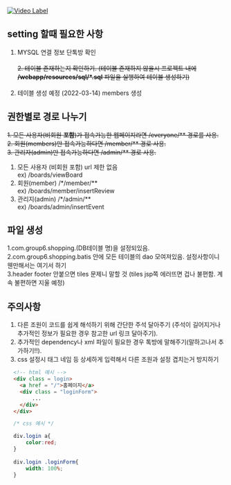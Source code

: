 
[![Video Label](http://img.youtube.com/vi/jlEddtRgM8g/0.jpg)](https://youtu.be/jlEddtRgM8g)


## setting 할때 필요한 사항

1. MYSQL 연결 정보 단톡방 확인<br><br>
~~2. 테이블 존재하는지 확인하기. (테이블 존재하지 않을시 프로젝트 내에 **/webapp/resources/sql/*.sql** 파일을 실행하여 테이블 생성하기)~~<br><br>
2. 테이블 생성 예정 (2022-03-14) members 생성

## 권한별로 경로 나누기

~~1. 모든 사용자(비회원 **포함**)가 접속가능한 웹페이지라면 /everyone/** 경로를 사용.~~<br>
~~2. 회원(members)만 접속가능하다면 /member/** 경로 사용.~~<br>
~~3. 관리자(admin)만 접속가능하다면 /admin/** 경로 사용.~~<br>

1. 모든 사용자 (비회원 포함) url 제한 없음 <br>
ex) /boards/viewBoard
2. 회원(member) /*/member/** <br>
ex) /boards/member/insertReview
3. 관리지(admin) /*/admin/** <br>
ex) /boards/admin/insertEvent

<h2>파일 생성</h2>

1.com.group6.shopping.(DB테이블 명)을 설정되있음. <br>
2.com.group6.shopping.batis 안에 모든 테이블의 dao 모여져있음. 설정사항이니 웬만해서는 여기서 하기<br>
3.header footer 안붙으면 tiles 문제니 말할 것 (tiles jsp쪽 에러뜨면 겁나 불편함. 계속 불편하면 지울 예정)<br>

## 주의사항

1. 다른 조원이 코드를 쉽게 해석하기 위해 간단한 주석 달아주기 (주석이 길어지거나 추가적인 정보가 필요한 경우 참고한 url 링크 달아주기).
2. 추가적인 dependency나 xml 파일이 필요한 경우 톡방에 말해주기(말하고나서 추가하기!!).
3. css 설정시 태그 네임 등 상세하게 입력해서 다른 조원과 설정 겹치는거 방지하기
  ```html
    <!-- html 예시 -->
    <div class = login>
      <a href = "/">홈페이지</a>
      <div class = "loginForm">
          ...
      </div>
    </div>
  ```
  
  ```css
    /* css 예시 */

    div.login a{
        color:red;
    }
    
    div.login .loginForm{
        width: 100%;
    }
  ```

